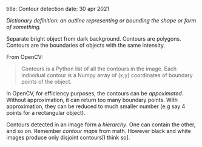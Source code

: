 title: Contour detection
date: 30 apr 2021

_Dictionary definition: an outline representing or bounding the shape or form of something._

Separate bright object from dark background. Contours are polygons. Contours are the boundaries of
objects with the same intensity. 

From OpenCV:
> Contours is a Python list of all the contours in the image. Each individual contour is a Numpy array of (x,y) coordinates of boundary points of the object.

In OpenCV, for efficiency purposes, the contours can be _appoximated_. Without approximation, it
can return too many boundary points. With approximation, they can be reduced to much smaller number (e.g say 4 points for a rectangular object).

Contours detected in an image form a _hierarchy_. One can contain the other, and so on. Remember _contour maps_ from math. However black and white images produce only disjoint contours[I think so].

